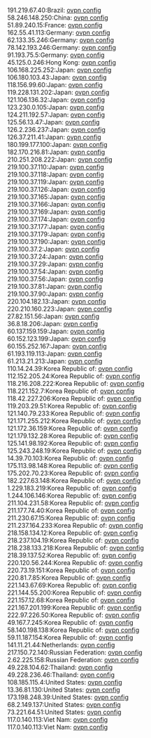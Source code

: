 191.219.67.40:Brazil: [ovpn config](vpn/191_219_67_40.ovpn)  
58.246.148.250:China: [ovpn config](vpn/58_246_148_250.ovpn)  
51.89.240.15:France: [ovpn config](vpn/51_89_240_15.ovpn)  
162.55.41.113:Germany: [ovpn config](vpn/162_55_41_113.ovpn)  
62.133.35.246:Germany: [ovpn config](vpn/62_133_35_246.ovpn)  
78.142.193.246:Germany: [ovpn config](vpn/78_142_193_246.ovpn)  
91.193.75.5:Germany: [ovpn config](vpn/91_193_75_5.ovpn)  
45.125.0.246:Hong Kong: [ovpn config](vpn/45_125_0_246.ovpn)  
106.168.225.252:Japan: [ovpn config](vpn/106_168_225_252.ovpn)  
106.180.103.43:Japan: [ovpn config](vpn/106_180_103_43.ovpn)  
118.156.99.60:Japan: [ovpn config](vpn/118_156_99_60.ovpn)  
119.228.131.202:Japan: [ovpn config](vpn/119_228_131_202.ovpn)  
121.106.136.32:Japan: [ovpn config](vpn/121_106_136_32.ovpn)  
123.230.0.105:Japan: [ovpn config](vpn/123_230_0_105.ovpn)  
124.211.192.57:Japan: [ovpn config](vpn/124_211_192_57.ovpn)  
125.56.13.47:Japan: [ovpn config](vpn/125_56_13_47.ovpn)  
126.2.236.237:Japan: [ovpn config](vpn/126_2_236_237.ovpn)  
126.37.211.41:Japan: [ovpn config](vpn/126_37_211_41.ovpn)  
180.199.177.100:Japan: [ovpn config](vpn/180_199_177_100.ovpn)  
182.170.216.81:Japan: [ovpn config](vpn/182_170_216_81.ovpn)  
210.251.208.222:Japan: [ovpn config](vpn/210_251_208_222.ovpn)  
219.100.37.110:Japan: [ovpn config](vpn/219_100_37_110.ovpn)  
219.100.37.118:Japan: [ovpn config](vpn/219_100_37_118.ovpn)  
219.100.37.119:Japan: [ovpn config](vpn/219_100_37_119.ovpn)  
219.100.37.126:Japan: [ovpn config](vpn/219_100_37_126.ovpn)  
219.100.37.165:Japan: [ovpn config](vpn/219_100_37_165.ovpn)  
219.100.37.166:Japan: [ovpn config](vpn/219_100_37_166.ovpn)  
219.100.37.169:Japan: [ovpn config](vpn/219_100_37_169.ovpn)  
219.100.37.174:Japan: [ovpn config](vpn/219_100_37_174.ovpn)  
219.100.37.177:Japan: [ovpn config](vpn/219_100_37_177.ovpn)  
219.100.37.179:Japan: [ovpn config](vpn/219_100_37_179.ovpn)  
219.100.37.190:Japan: [ovpn config](vpn/219_100_37_190.ovpn)  
219.100.37.2:Japan: [ovpn config](vpn/219_100_37_2.ovpn)  
219.100.37.24:Japan: [ovpn config](vpn/219_100_37_24.ovpn)  
219.100.37.29:Japan: [ovpn config](vpn/219_100_37_29.ovpn)  
219.100.37.54:Japan: [ovpn config](vpn/219_100_37_54.ovpn)  
219.100.37.56:Japan: [ovpn config](vpn/219_100_37_56.ovpn)  
219.100.37.81:Japan: [ovpn config](vpn/219_100_37_81.ovpn)  
219.100.37.90:Japan: [ovpn config](vpn/219_100_37_90.ovpn)  
220.104.182.13:Japan: [ovpn config](vpn/220_104_182_13.ovpn)  
220.210.160.223:Japan: [ovpn config](vpn/220_210_160_223.ovpn)  
27.82.151.56:Japan: [ovpn config](vpn/27_82_151_56.ovpn)  
36.8.18.206:Japan: [ovpn config](vpn/36_8_18_206.ovpn)  
60.137.159.159:Japan: [ovpn config](vpn/60_137_159_159.ovpn)  
60.152.123.199:Japan: [ovpn config](vpn/60_152_123_199.ovpn)  
60.155.252.167:Japan: [ovpn config](vpn/60_155_252_167.ovpn)  
61.193.119.113:Japan: [ovpn config](vpn/61_193_119_113.ovpn)  
61.213.21.213:Japan: [ovpn config](vpn/61_213_21_213.ovpn)  
110.14.24.39:Korea Republic of: [ovpn config](vpn/110_14_24_39.ovpn)  
112.152.205.24:Korea Republic of: [ovpn config](vpn/112_152_205_24.ovpn)  
118.216.208.222:Korea Republic of: [ovpn config](vpn/118_216_208_222.ovpn)  
118.221.152.7:Korea Republic of: [ovpn config](vpn/118_221_152_7.ovpn)  
118.42.227.206:Korea Republic of: [ovpn config](vpn/118_42_227_206.ovpn)  
119.203.29.51:Korea Republic of: [ovpn config](vpn/119_203_29_51.ovpn)  
121.140.79.233:Korea Republic of: [ovpn config](vpn/121_140_79_233.ovpn)  
121.171.255.212:Korea Republic of: [ovpn config](vpn/121_171_255_212.ovpn)  
121.172.36.159:Korea Republic of: [ovpn config](vpn/121_172_36_159.ovpn)  
121.179.132.28:Korea Republic of: [ovpn config](vpn/121_179_132_28.ovpn)  
125.141.98.192:Korea Republic of: [ovpn config](vpn/125_141_98_192.ovpn)  
125.243.248.19:Korea Republic of: [ovpn config](vpn/125_243_248_19.ovpn)  
14.39.70.103:Korea Republic of: [ovpn config](vpn/14_39_70_103.ovpn)  
175.113.98.148:Korea Republic of: [ovpn config](vpn/175_113_98_148.ovpn)  
175.202.70.23:Korea Republic of: [ovpn config](vpn/175_202_70_23.ovpn)  
182.227.63.148:Korea Republic of: [ovpn config](vpn/182_227_63_148.ovpn)  
1.229.183.219:Korea Republic of: [ovpn config](vpn/1_229_183_219.ovpn)  
1.244.106.146:Korea Republic of: [ovpn config](vpn/1_244_106_146.ovpn)  
211.104.231.58:Korea Republic of: [ovpn config](vpn/211_104_231_58.ovpn)  
211.177.74.40:Korea Republic of: [ovpn config](vpn/211_177_74_40.ovpn)  
211.230.67.15:Korea Republic of: [ovpn config](vpn/211_230_67_15.ovpn)  
211.237.164.233:Korea Republic of: [ovpn config](vpn/211_237_164_233.ovpn)  
218.158.134.12:Korea Republic of: [ovpn config](vpn/218_158_134_12.ovpn)  
218.237.104.19:Korea Republic of: [ovpn config](vpn/218_237_104_19.ovpn)  
218.238.133.218:Korea Republic of: [ovpn config](vpn/218_238_133_218.ovpn)  
218.39.137.52:Korea Republic of: [ovpn config](vpn/218_39_137_52.ovpn)  
220.120.56.244:Korea Republic of: [ovpn config](vpn/220_120_56_244.ovpn)  
220.73.19.151:Korea Republic of: [ovpn config](vpn/220_73_19_151.ovpn)  
220.81.7.85:Korea Republic of: [ovpn config](vpn/220_81_7_85.ovpn)  
221.143.67.69:Korea Republic of: [ovpn config](vpn/221_143_67_69.ovpn)  
221.144.55.200:Korea Republic of: [ovpn config](vpn/221_144_55_200.ovpn)  
221.157.12.68:Korea Republic of: [ovpn config](vpn/221_157_12_68.ovpn)  
221.167.201.199:Korea Republic of: [ovpn config](vpn/221_167_201_199.ovpn)  
222.97.226.50:Korea Republic of: [ovpn config](vpn/222_97_226_50.ovpn)  
49.167.7.245:Korea Republic of: [ovpn config](vpn/49_167_7_245.ovpn)  
58.140.198.138:Korea Republic of: [ovpn config](vpn/58_140_198_138.ovpn)  
59.11.187.154:Korea Republic of: [ovpn config](vpn/59_11_187_154.ovpn)  
141.11.21.44:Netherlands: [ovpn config](vpn/141_11_21_44.ovpn)  
217.150.72.140:Russian Federation: [ovpn config](vpn/217_150_72_140.ovpn)  
2.62.225.158:Russian Federation: [ovpn config](vpn/2_62_225_158.ovpn)  
49.228.104.62:Thailand: [ovpn config](vpn/49_228_104_62.ovpn)  
49.228.236.46:Thailand: [ovpn config](vpn/49_228_236_46.ovpn)  
108.185.115.4:United States: [ovpn config](vpn/108_185_115_4.ovpn)  
13.36.81.130:United States: [ovpn config](vpn/13_36_81_130.ovpn)  
173.198.248.39:United States: [ovpn config](vpn/173_198_248_39.ovpn)  
68.2.149.137:United States: [ovpn config](vpn/68_2_149_137.ovpn)  
73.221.64.51:United States: [ovpn config](vpn/73_221_64_51.ovpn)  
117.0.140.113:Viet Nam: [ovpn config](vpn/117_0_140_113.ovpn)  
117.0.140.113:Viet Nam: [ovpn config](vpn/117_0_140_113.ovpn)  
